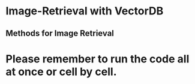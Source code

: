 # Image-Retrieval with VectorDB

## Methods for Image Retrieval

# Please remember to run the code all at once or cell by cell.

